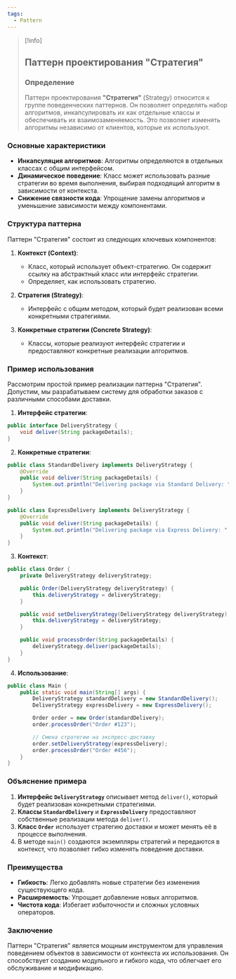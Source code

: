 ```yaml
---
tags:
  - Pattern
---
```


> [!info]
> ## Паттерн проектирования "Стратегия"
> 
> ### Определение
> 
> Паттерн проектирования **"Стратегия"** (Strategy) относится к группе поведенческих паттернов. Он позволяет определять набор алгоритмов, инкапсулировать их как отдельные классы и обеспечивать их взаимозаменяемость. Это позволяет изменять алгоритмы независимо от клиентов, которые их используют.

### Основные характеристики

- **Инкапсуляция алгоритмов**: Алгоритмы определяются в отдельных классах с общим интерфейсом.
- **Динамическое поведение**: Класс может использовать разные стратегии во время выполнения, выбирая подходящий алгоритм в зависимости от контекста.
- **Снижение связности кода**: Упрощение замены алгоритмов и уменьшение зависимости между компонентами.

### Структура паттерна

Паттерн "Стратегия" состоит из следующих ключевых компонентов:

1. **Контекст (Context)**:
   - Класс, который использует объект-стратегию. Он содержит ссылку на абстрактный класс или интерфейс стратегии.
   - Определяет, как использовать стратегию.

2. **Стратегия (Strategy)**:
   - Интерфейс с общим методом, который будет реализован всеми конкретными стратегиями.

3. **Конкретные стратегии (Concrete Strategy)**:
   - Классы, которые реализуют интерфейс стратегии и предоставляют конкретные реализации алгоритмов.

### Пример использования

Рассмотрим простой пример реализации паттерна "Стратегия". Допустим, мы разрабатываем систему для обработки заказов с различными способами доставки.

1. **Интерфейс стратегии**:

```java
public interface DeliveryStrategy {
    void deliver(String packageDetails);
}
```

2. **Конкретные стратегии**:

```java
public class StandardDelivery implements DeliveryStrategy {
    @Override
    public void deliver(String packageDetails) {
        System.out.println("Delivering package via Standard Delivery: " + packageDetails);
    }
}

public class ExpressDelivery implements DeliveryStrategy {
    @Override
    public void deliver(String packageDetails) {
        System.out.println("Delivering package via Express Delivery: " + packageDetails);
    }
}
```

3. **Контекст**:

```java
public class Order {
    private DeliveryStrategy deliveryStrategy;

    public Order(DeliveryStrategy deliveryStrategy) {
        this.deliveryStrategy = deliveryStrategy;
    }

    public void setDeliveryStrategy(DeliveryStrategy deliveryStrategy) {
        this.deliveryStrategy = deliveryStrategy;
    }

    public void processOrder(String packageDetails) {
        deliveryStrategy.deliver(packageDetails);
    }
}
```

4. **Использование**:

```java
public class Main {
    public static void main(String[] args) {
        DeliveryStrategy standardDelivery = new StandardDelivery();
        DeliveryStrategy expressDelivery = new ExpressDelivery();

        Order order = new Order(standardDelivery);
        order.processOrder("Order #123");

        // Смена стратегии на экспресс-доставку
        order.setDeliveryStrategy(expressDelivery);
        order.processOrder("Order #456");
    }
}
```

### Объяснение примера

1. **Интерфейс `DeliveryStrategy`** описывает метод `deliver()`, который будет реализован конкретными стратегиями.
2. **Классы `StandardDelivery`** и **`ExpressDelivery`** предоставляют собственные реализации метода `deliver()`.
3. **Класс `Order`** использует стратегию доставки и может менять её в процессе выполнения.
4. В методе `main()` создаются экземпляры стратегий и передаются в контекст, что позволяет гибко изменять поведение доставки.

### Преимущества

- **Гибкость**: Легко добавлять новые стратегии без изменения существующего кода.
- **Расширяемость**: Упрощает добавление новых алгоритмов.
- **Чистота кода**: Избегает избыточности и сложных условных операторов.

### Заключение

Паттерн "Стратегия" является мощным инструментом для управления поведением объектов в зависимости от контекста их использования. Он способствует созданию модульного и гибкого кода, что облегчает его обслуживание и модификацию.